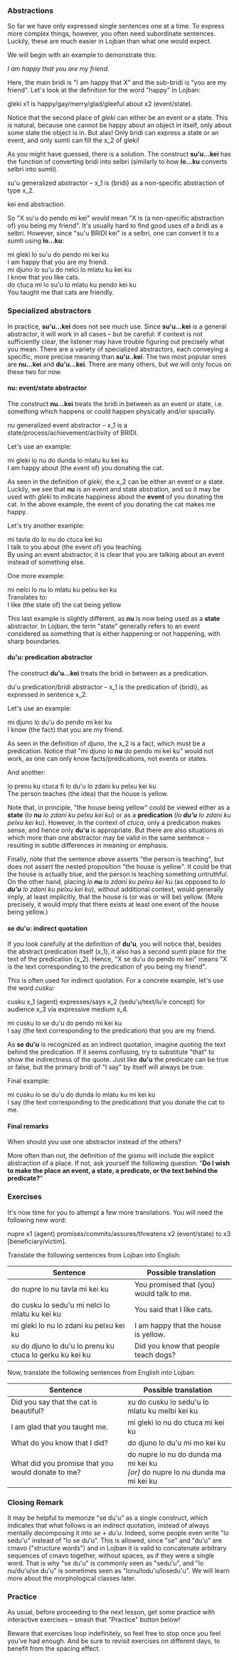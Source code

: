 ### Abstractions

So far we have only expressed single sentences one at a time.
To express more complex things, however, you often need subordinate sentences.
Luckily, these are much easier in Lojban than what one would expect.

We will begin with an example to demonstrate this:

<span class="hspace" /> _I am happy that you are my friend._

Here, the main bridi is "I am happy that X" and the sub-bridi is "you are my friend".
Let's look at the definition for the word "happy" in Lojban:

<span class="definition-head">gleki</span> x1 is happy/gay/merry/glad/gleeful about x2 (event/state).

Notice that the second place of _gleki_ can either be an event or a state.
This is natural, because one cannot be happy about an object in itself, only about some state the object is in.
But alas!
Only bridi can express a state or an event, and only sumti can fill the x_2 of gleki!

As you might have guessed, there is a solution.
The construct **su'u...kei** has the function of converting bridi into selbri (similarly to how **lo...ku** converts selbri into sumti).

<span class="definition-head">su'u</span> generalized abstractor &ndash; x_1 is {bridi} as a non-specific abstraction of type x_2.

<span class="definition-head">kei</span> end abstraction.

So "X su'u do pendo mi kei" would mean "X is (a non-specific abstraction of) you being my friend".
It's usually hard to find good uses of a bridi as a selbri.
However, since "su'u BRIDI kei" is a selbri, one can convert it to a sumti using **lo...ku**:

<div class="translation-source">
mi gleki lo su'u do pendo mi kei ku
</div>
<div class="translation-target">
I am happy that you are my friend.
</div>

<div class="translation-source">
mi djuno lo su'u do nelci lo mlatu ku kei ku
</div>
<div class="translation-target">
I know that you like cats.
</div>

<div class="translation-source">
do ctuca mi lo su'u lo mlatu ku pendo kei ku
</div>
<div class="translation-target">
You taught me that cats are friendly.
</div>

### Specialized abstractors

In practice, **su'u...kei** does not see much use.
Since **su'u...kei** is a general abstractor, it will work in all cases &ndash; but be careful: if context is not sufficiently clear, the listener may have trouble figuring out precisely what you mean.
There are a variety of specialized abstractors, each conveying a specific, more precise meaning than **su'u..kei**.
The two most popular ones are **nu...kei** and **du'u...kei**.
There are many others, but we will only focus on these two for now.

#### nu: event/state abstractor

The construct **nu...kei** treats the bridi in between as an event or state, i.e. something which happens or could happen physically and/or spacially.

<span class="definition-head">nu</span> generalized event abstractor &ndash; x_1 is a state/process/achievement/activity of BRIDI.

Let's use an example:
<div class="translation-source">
mi gleki lo nu do dunda lo mlatu ku kei ku
</div>
<div class="translation-target">
I am happy about (the event of) you donating the cat.
</div>

As seen in the definition of _gleki_, the x_2 can be either an event or a state.
Luckily, we see that **nu** is an event and state abstration, and so it may be used with _gleki_ to indicate happiness about the **event** of you donating the cat.
In the above example, the event of you donating the cat makes me happy.

Let's try another example:
<div class="translation-source">
mi tavla do lo nu do ctuca kei ku
</div>
<div class="translation-target">
I talk to you about (the event of) you teaching.
</div>
By using an event abstractor, it is clear that you are talking about an event instead of something else.

One more example:
<div class="translation-source">
mi nelci lo nu lo mlatu ku pelxu kei ku
</div>
Translates to:
<div class="translation-target">
I like (the state of) the cat being yellow 
</div>

This last example is slightly different, as **nu** is now being used as a **state** abstractor.
In Lojban, the term "state" generally refers to an event considered as something that is either happening or not happening, with sharp boundaries.
<!--Instead of the _event_ of donating a cat, the cat is in a continuous _state_ of yellow.-->
<!--Therefore, I wouldn't like the _event_ of a cat being yellow, but the _state_ of a cat being yellow.-->

#### du'u: predication abstractor

The construct **du'u...kei** treats the bridi in between as a predication.

<span class="definition-head">du'u</span> predication/bridi abstractor &ndash; x_1 is the predication of {bridi}, as expressed in sentence x_2.

Let's use an example:

<div class="translation-source">
mi djuno lo du'u do pendo mi kei ku
</div>
<div class="translation-target">
I know (the fact) that you are my friend.
</div>

As seen in the definition of _djuno_, the x_2 is a fact, which must be a predication.
Notice that "mi djuno lo **nu** do pendo mi kei ku" would not work, as one can only know facts/predications, not events or states.
<!--We see that _du'u_ is used with _djuno_ to indicate knowledge about the **predication** that "you are my friend".-->
<!--As a result, "you being my friend" becomes a proposition.-->
<!--To clear up any confusion, the translation to {mi djuno lo **nu** do pendo mi (kei ku)} is "I know the event/state that you are my friend".-->
<!--How can someone know an event or state?-->
<!--It is impossible and downright confusing.-->
<!--However, I can know a fact if it a proposition because it could either be true or false.-->

And another:

<div class="translation-source">
lo prenu ku ctuca fi lo du'u lo zdani ku pelxu kei ku
</div>
<div class="translation-target">
The person teaches (the idea) that the house is yellow.
</div>

Note that, in principle, "the house being yellow" could be viewed either as a **state** (_lo **nu** lo zdani ku pelxu kei ku_) or as a **predication** (_lo **du'u** lo zdani ku pelxu kei ku_).
However, in the context of _ctuca_, only a predication makes sense, and hence only **du'u** is appropriate.
But there are also situations in which more than one abstractor may be valid in the same sentence &ndash; resulting in subtle differences in meaning or emphasis.

Finally, note that the sentence above asserts "the person is teaching", but does not assert the nested proposition "the house is yellow".
It could be that the house is actually blue, and the person is teaching something untruthful.
On the other hand, placing _lo **nu** lo zdani ku pelxu kei ku_ (as opposed to _lo **du'u** lo zdani ku pelxu kei ku_), without additional context, would generally imply, at least implicitly, that the house is (or was or will be) yellow.
(More precisely, it would imply that there exists at least one event of the house being yellow.)

<!--Thus, the idea that is taught is a proposition that can either be true or false.-->
<!--Instead of commenting on the state of the house, it can now be argued.-->
<!--Perhaps it is a blue house?-->
<!--Perhaps it is a yellow apple?-->
<!--Perhaps the house really is yellow?-->
<!--Either way, the primary bridi or "matrix claim" that "I am teaching something" by itself will always be true, but the "nested proposition" of _what_ I teach may be incorrect.-->

#### se du'u: indirect quotation

If you look carefully at the definition of **du'u**, you will notice that, besides the abstract predication itself (x_1), it also has a second sumti place for the text of the predication (x_2).
Hence, "X se du'u do pendo mi kei" means "X is the text corresponding to the predication of you being my friend".

This is often used for indirect quotation.
For a concrete example, let's use the word _cusku_:

<span class="definition-head">cusku</span> x_1 (agent) expresses/says x_2 (sedu'u/text/lu'e concept) for audience x_3 via expressive medium x_4.

<div class="translation-source">
mi cusku lo se du'u do pendo mi kei ku
</div>
<div class="translation-target">
I say (the text corresponding to the predication) that you are my friend.
</div>

As **se du'u** is recognized as an indirect quotation, imagine quoting the text behind the predication.
If it seems confusing, try to substitute "that" to show the indirectness of the quote.
Just like **du'u** the predicate can be true or false, but the primary bridi of "I say" by itself will always be true.

Final example:

<div class="translation-source">
mi cusku lo se du'u do dunda lo mlatu ku mi kei ku
</div>
<div class="translation-target">
I say (the text corresponding to the predication) that you donate the cat to me.
</div>

#### Final remarks

When should you use one abstractor instead of the others?

More often than not, the definition of the gismu will include the explicit abstraction of a place.
If not, ask yourself the following question: "**Do I wish to make the place an event, a state, a predicate, or the text behind the predicate?**" 

### Exercises

It's now time for you to attempt a few more translations.
You will need the following new word:

<span class="definition-head">nupre</span> x1 (agent) promises/commits/assures/threatens x2 (event/state) to x3 [beneficiary/victim].

Translate the following sentences from Lojban into English:

|Sentence|Possible translation|
|--------|-----------|
|do nupre lo nu tavla mi kei ku|<span class="spoiler-answer">You promised that (you) would talk to me.</span>|
|do cusku lo sedu'u mi nelci lo mlatu ku kei ku|<span class="spoiler-answer">You said that I like cats.</span>|
|mi gleki lo nu lo zdani ku pelxu kei ku|<span class="spoiler-answer">I am happy that the house is yellow.</span>|
|xu do djuno lo du'u lo prenu ku ctuca lo gerku ku kei ku|<span class="spoiler-answer">Did you know that people teach dogs?</span>|

Now, translate the following sentences from English into Lojban:

|Sentence|Possible translation|
|--------|-----------|
|Did you say that the cat is beautiful?|<span class="spoiler-answer">xu do cusku lo sedu'u lo mlatu ku melbi kei ku</span>|
|I am glad that you taught me.|<span class="spoiler-answer">mi gleki lo nu do ctuca mi kei ku</span>|
|What do you know that I did?|<span class="spoiler-answer">do djuno lo du'u mi mo kei ku</span>|
|What did you promise that you would donate to me?|<span class="spoiler-answer">do nupre lo nu do dunda ma mi kei ku <br/> _[or]_ do nupre lo nu dunda ma mi kei ku</span>|

### Closing Remark

It may be helpful to memorize "se du'u" as a single construct, which indicates that what follows is an indirect quotation, instead of always mentally decomposing it into _se + du'u_.
Indeed, some people even write "lo sedu'u" instead of "lo se du'u".
This is allowed, since "se" and "du'u" are cmavo ("structure words") and in Lojban it is valid to concatenate arbitrary sequences of cmavo together, without spaces, as if they were a single word.
That is why "se du'u" is commonly seen as "sedu'u", and "lo nu/du'u/se du'u" is sometimes seen as "lonu/lodu'u/losedu'u".
We will learn more about the morphological classes later.

### Practice

As usual, before proceeding to the next lesson, get some practice with interactive exercises &ndash; smash that "Practice" button below!

Beware that exercises loop indefinitely, so feel free to stop once you feel you've had enough.
And be sure to revisit exercises on different days, to benefit from the spacing effect.

